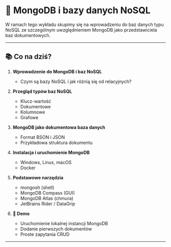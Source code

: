 # 📘 MongoDB i bazy danych NoSQL

W ramach tego wykładu skupimy się na wprowadzeniu do baz danych typu NoSQL ze szczególnym uwzględnieniem MongoDB jako przedstawiciela baz dokumentowych.

---

## 📚 Co na dziś?

1. **Wprowadzenie do MongoDB i baz NoSQL**

   * Czym są bazy NoSQL i jak różnią się od relacyjnych?

2. **Przegląd typów baz NoSQL**

   * Klucz-wartość
   * Dokumentowe
   * Kolumnowe
   * Grafowe

3. **MongoDB jako dokumentowa baza danych**

   * Format BSON i JSON
   * Przykładowa struktura dokumentu

4. **Instalacja i uruchomienie MongoDB**

   * Windows, Linux, macOS
   * Docker

5. **Podstawowe narzędzia**

   * mongosh (shell)
   * MongoDB Compass (GUI)
   * MongoDB Atlas (chmura)
   * JetBrains Rider / DataGrip

6. **🔧 Demo**

   * Uruchomienie lokalnej instancji MongoDB
   * Dodanie pierwszych dokumentów
   * Proste zapytania CRUD

---
